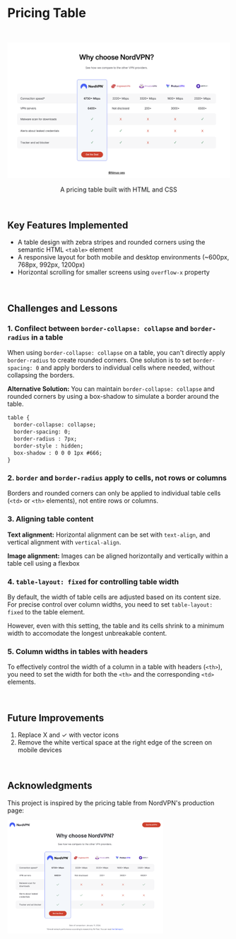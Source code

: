 # Pricing Table

<br>
<p align="center">
<img src="assets/pricing-table.png">
</p>
<p align="center">A pricing table built with HTML and CSS</p>

<p></p>
<br>

## Key Features Implemented

- A table design with zebra stripes and rounded corners using the semantic HTML `<table>` element
- A responsive layout for both mobile and desktop environments (~600px, 768px, 992px, 1200px)
- Horizontal scrolling for smaller screens using `overflow-x` property

<br>

## Challenges and Lessons

### 1. Confilect between `border-collapse: collapse` and `border-radius` in a table

When using `border-collapse: collapse` on a table, you can't directly apply `border-radius` to create rounded corners. One solution is to set `border-spacing: 0` and apply borders to individual cells where needed, without collapsing the borders.

**Alternative Solution:**
You can maintain `border-collapse: collapse` and rounded corners by using a box-shadow to simulate a border around the table.

```
table {
  border-collapse: collapse;
  border-spacing: 0;
  border-radius : 7px;
  border-style : hidden;
  box-shadow : 0 0 0 1px #666;
}
```

### 2. `border` and `border-radius` apply to cells, not rows or columns

Borders and rounded corners can only be applied to individual table cells (`<td>` or `<th>` elements), not entire rows or columns.

### 3. Aligning table content

**Text alignment:** Horizontal alignment can be set with `text-align`, and vertical alignment with `vertical-align`.

**Image alignment:** Images can be aligned horizontally and vertically within a table cell using a flexbox

### 4. `table-layout: fixed` for controlling table width

By default, the width of table cells are adjusted based on its content size. For precise control over column widths, you need to set `table-layout: fixed` to the table element.

However, even with this setting, the table and its cells shrink to a minimum width to accomodate the longest unbreakable content.

### 5. Column widths in tables with headers

To effectively control the width of a column in a table with headers (`<th>`), you need to set the width for both the `<th>` and the corresponding `<td>` elements.

<br>

## Future Improvements

1. Replace X and ✓ with vector icons
2. Remove the white vertical space at the right edge of the screen on mobile devices

<br>

## Acknowledgments

This project is inspired by the pricing table from NordVPN's production page:

<p>
<img src="assets/nordvpn-prod.png" width="70%">
</p>
